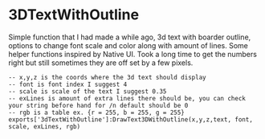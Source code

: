 # 3DTextWithOutline

Simple function that I had made a while ago, 3d text with boarder outline, options to change font scale and color along with amount of lines. Some helper functions inspired by Native UI. Took a long time to get the numbers right but still sometimes they are off set by a few pixels.

```
-- x,y,z is the coords where the 3d text should display
-- font is font index I suggest 4
-- scale is scale of the text I suggest 0.35
-- exLines is amount of extra lines there should be, you can check your string before hand for /n default should be 0
-- rgb is a table ex. {r = 255, b = 255, g = 255} 
exports['3dTextWithOutline']:DrawText3DWithOutline(x,y,z,text, font, scale, exLines, rgb)
```
